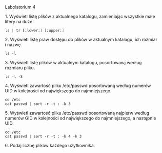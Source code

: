 Labolatorium 4

1\. Wyświetl listę plików z aktualnego katalogu, zamieniając wszystkie małe litery na duże.
```
ls | tr [:lower:] [:upper:]
```
2\. Wyświetl listę praw dostępu do plików w aktualnym katalogu, ich rozmiar i nazwę.
```
ls -l
```
3\. Wyświetl listę plików w aktualnym katalogu, posortowaną według rozmiaru pliku.
```
ls -l -S
```
4\. Wyświetl zawartość pliku /etc/passwd posortowaną według numerów UID w kolejności od największego do najmniejszego.
```
cd /etc
cat passwd | sort -r -t : -k 3
```
5\. Wyświetl zawartość pliku /etc/passwd posortowaną najpierw według numerów GID w kolejności od największego do najmniejszego, a następnie UID.
```
cd /etc
cat passwd | sort -r -t : -k 4 -k 3
```
6\. Podaj liczbę plików każdego użytkownika.

